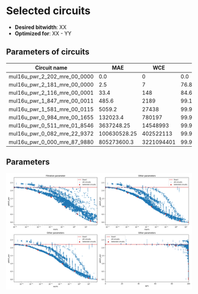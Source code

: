 
Selected circuits
===================
 - **Desired bitwidth**: XX
 - **Optimized for**: XX - YY


Parameters of circuits
----------------------------

| Circuit name | MAE | WCE | EP | MRE | Download |
| --- |  --- | --- | --- | --- | --- | 
| mul16u_pwr_2_202_mre_00_0000 | 0.0 | 0 | 0.0 | 0.0 |  [Verilog](mul16u_pwr_2_202_mre_00_0000.v) [C](mul16u_pwr_2_202_mre_00_0000.c) |
| mul16u_pwr_2_181_mre_00_0000 | 2.5 | 7 | 76.85546875 | 8.2566e-06 |  [Verilog](mul16u_pwr_2_181_mre_00_0000.v) [C](mul16u_pwr_2_181_mre_00_0000.c) |
| mul16u_pwr_2_116_mre_00_0001 | 33.4 | 148 | 84.6923828125 | 9.49337e-05 |  [Verilog](mul16u_pwr_2_116_mre_00_0001.v) [C](mul16u_pwr_2_116_mre_00_0001.c) |
| mul16u_pwr_1_847_mre_00_0011 | 485.6 | 2189 | 99.1003036499 | 0.0011307922 |  [Verilog](mul16u_pwr_1_847_mre_00_0011.v) [C](mul16u_pwr_1_847_mre_00_0011.c) |
| mul16u_pwr_1_581_mre_00_0115 | 5059.2 | 27438 | 99.9970944133 | 0.0115264473 |  [Verilog](mul16u_pwr_1_581_mre_00_0115.v) [C](mul16u_pwr_1_581_mre_00_0115.c) |
| mul16u_pwr_0_984_mre_00_1655 | 132023.4 | 780197 | 99.9927397817 | 0.165479523 |  [Verilog](mul16u_pwr_0_984_mre_00_1655.v) [C](mul16u_pwr_0_984_mre_00_1655.c) |
| mul16u_pwr_0_511_mre_01_8546 | 3637248.25 | 14548993 | 99.9964952469 | 1.8546210127 |  [Verilog](mul16u_pwr_0_511_mre_01_8546.v) [C](mul16u_pwr_0_511_mre_01_8546.c) |
| mul16u_pwr_0_082_mre_22_9372 | 100630528.25 | 402522113 | 99.9969426543 | 22.9372423135 |  [Verilog](mul16u_pwr_0_082_mre_22_9372.v) [C](mul16u_pwr_0_082_mre_22_9372.c) |
| mul16u_pwr_0_000_mre_87_9880 | 805273600.3 | 3221094401 | 99.9969482422 | 87.9880436608 |  [Verilog](mul16u_pwr_0_000_mre_87_9880.v) [C](mul16u_pwr_0_000_mre_87_9880.c) |

Parameters
--------------
![Parameters figure](fig.png)
         